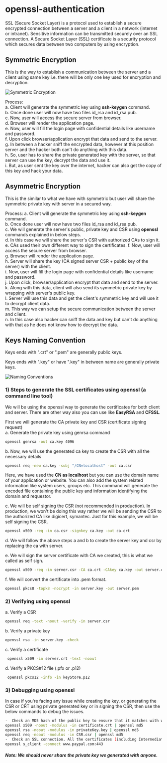 # openssl-authentication

SSL (Secure Socket Layer) is a protocol used to establish a secure encrypted connection between a server and a client in a network (internet or intranet). Sensitive information can be transmitted securely over an SSL connection. 
A Secure Socket Layer (SSL) certificate is a security protocol which secures data between two computers by using encryption.


## Symmetric Encryption
This is the way to establish a communication between the server and a client using same key i.e. there will be only one key used for encryption and decryption.



![Symmetric Encryption](https://github.com/RV0718/archietecture-images/blob/main/symmetric.jpg "Symmetric Encryption")

Process:   
a. Client will generate the symmetric key using **ssh-keygen** command.   
b. Once done user will now have two files id_rsa and id_rsa.pub.    
c. Now, user will access the secure server from browser.   
d. Browser will render the application page.   
e. Now, user will fill the login page with confidential details like username and password.   
f. Upon click browser/application encrypt that data and send to the server.   
g. In between a hacker sniff the encrypted data, however at this position server and the hacker both can't do anything with this data.   
h. So, user has to share the private generated key with the server, so that server can use the key, decrypt the data and use it.   
i. But, as user sent the key over the internet, hacker can also get the copy of this key and hack your data.   


## Asymmetric Encryption
This is the similar to what we have with symmetric but user will share the symmetric private key with server in a secured way.

Process:
a. Client will generate the symmetric key using **ssh-keygen** command.      
b. Once done user will now have two files id_rsa and id_rsa.pub.   
c. We will generate the server's public, private key and CSR using **openssl** commands explained in below steps.   
d. In this case we will share the server's CSR with authorized CAs to sign it.   
e. CAs used their own different way to sign the certificates.
f. Now, user will access the secure server from browser.   
g. Browser will render the application page.  
h. Server will share the key (CA signed server CSR + public key of the server) with the client.   
i. Now, user will fill the login page with confidential details like username and password.   
j. Upon click, browser/application encrypt that data and send to the server.   
k. Along with this data, client will also send its symmetric private key  by wrapping with server's public key.   
l. Server will use this data and get the client's symmetric key and will use it to decrypt client data.   
m. This way we can setup the secure communication between the server and client.   
n. In this case also hacker can sniff the data and key but can't do anything with that as he does not know how to decrypt the data.   


## Keys Naming Convention
Keys ends with ".crt" or ".pem" are generally public keys.

Keys ends with ".key" or have ".key" in between name are generally private keys.


![Naming Conventions](https://github.com/RV0718/archietecture-images/blob/main/naming-convention-keys.jpg "Naming Conventions")


### 1) Steps to generate the SSL certificates using openssl (a command line tool)

We will be using the openssl way to generate the certificates for both client and server. There are other way also you can use like **EasyRSA** and **CFSSL**.

First we will generate the CA private key and CSR (certificate signing request)  
a. Generate the private key using genrsa command   
  ```sh
  openssl genrsa -out ca.key 4096
  ```
  
b. Now, we will use the generated ca key to create the CSR with all the necessary details   
  ```sh
  openssl req -new ca.key -subj "/CN=localhost" -out ca.csr  
  ```
  
  Here, we have used the **CN as localhost** but you can use the domain name of your application or website. You can also add the system related information like system users, groups etc.
  This command will generate the encoded file containing the public key and information identifying the domain and requestor.
  
c. We will be self signing the CSR (not recommended in production). In production, we won't be doing this way rather we will be sending the CSR to the authorized CA like digicert, symantec. Just for this example, we will be self signing the CSR.   
  ```sh
  openssl x509 -req -in ca.csr -signkey ca.key -out ca.crt
  ```
  
d. We will follow the above steps a and b to create the server key and csr by replacing the ca with server.

e. We will sign the server certificate with CA we created, this is what we called as self sign.    
  ```sh
  openssl x509 -req -in server.csr -CA ca.crt -CAkey ca.key -out server.crt
  ```
  
f. We will convert the certificate into .pem format.
  ```sh
  openssl pkcs8 -topk8 -nocrypt -in server.key -out server.pem
  ```
  

### 2) Verifying using openssl

a. Verify a CSR
  ```sh
  openssl req -text -noout -verify -in server.csr
  ```
  
b. Verify a private key
  ```sh
  openssl rsa -in server.key -check
  ```

c. Verify a certificate
  ```sh
   openssl x509 -in server.crt -text -noout
  ```
  
d. Verify a PKCS#12 file (.pfx or .p12)
  ```sh
   openssl pkcs12 -info -in keyStore.p12
  ```        
  
  
### 3) Debugging using openssl

In case if you're facing any issue while creating the key, or generating the CSR or CRT using private generated key or in signing the CSR, then use the below commands to debug the issues.   
  ```sh
  -  Check an MD5 hash of the public key to ensure that it matches with what is in a CSR or private key
  openssl x509 -noout -modulus -in certificate.crt | openssl md5
  openssl rsa -noout -modulus -in privateKey.key | openssl md5
  openssl req -noout -modulus -in CSR.csr | openssl md5
  -  Check an SSL connection. All the certificates (including Intermediates) should be displayed
  openssl s_client -connect www.paypal.com:443
  ```  
  

##### **Note**: We should never share the private key we generated with anyone.



